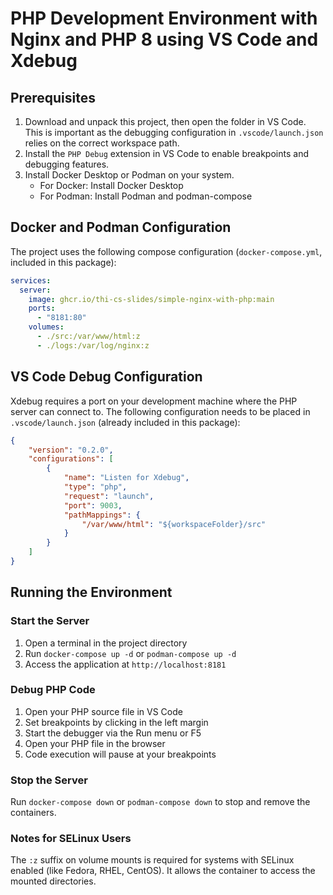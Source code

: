 # PHP Development Environment with Nginx and PHP 8 using VS Code and Xdebug

## Prerequisites

1. Download and unpack this project, then open the folder in VS Code. This is important as the debugging configuration in `.vscode/launch.json` relies on the correct workspace path.
2. Install the `PHP Debug` extension in VS Code to enable breakpoints and debugging features.
3. Install Docker Desktop or Podman on your system.
   - For Docker: Install Docker Desktop
   - For Podman: Install Podman and podman-compose

## Docker and Podman Configuration

The project uses the following compose configuration (`docker-compose.yml`, included in this package):

```yml
services:
  server:
    image: ghcr.io/thi-cs-slides/simple-nginx-with-php:main
    ports:
      - "8181:80"
    volumes:
      - ./src:/var/www/html:z
      - ./logs:/var/log/nginx:z
```

## VS Code Debug Configuration

Xdebug requires a port on your development machine where the PHP server can connect to. The following configuration needs to be placed in `.vscode/launch.json` (already included in this package):

```json
{
    "version": "0.2.0",
    "configurations": [
        {
            "name": "Listen for Xdebug",
            "type": "php",
            "request": "launch",
            "port": 9003,
            "pathMappings": {
                "/var/www/html": "${workspaceFolder}/src"
            }
        }
    ]
}
```

## Running the Environment

### Start the Server

1. Open a terminal in the project directory
2. Run `docker-compose up -d` or `podman-compose up -d`
3. Access the application at `http://localhost:8181`

### Debug PHP Code

1. Open your PHP source file in VS Code
2. Set breakpoints by clicking in the left margin
3. Start the debugger via the Run menu or F5
4. Open your PHP file in the browser
5. Code execution will pause at your breakpoints

### Stop the Server

Run `docker-compose down` or `podman-compose down` to stop and remove the containers.

### Notes for SELinux Users

The `:z` suffix on volume mounts is required for systems with SELinux enabled (like Fedora, RHEL, CentOS). It allows the container to access the mounted directories.
